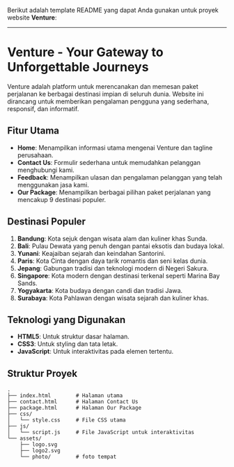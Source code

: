 Berikut adalah template README yang dapat Anda gunakan untuk proyek website **Venture**:

---

# **Venture - Your Gateway to Unforgettable Journeys**

Venture adalah platform untuk merencanakan dan memesan paket perjalanan ke berbagai destinasi impian di seluruh dunia. Website ini dirancang untuk memberikan pengalaman pengguna yang sederhana, responsif, dan informatif.

## **Fitur Utama**
- **Home**: Menampilkan informasi utama mengenai Venture dan tagline perusahaan.  
- **Contact Us**: Formulir sederhana untuk memudahkan pelanggan menghubungi kami.  
- **Feedback**: Menampilkan ulasan dan pengalaman pelanggan yang telah menggunakan jasa kami.  
- **Our Package**: Menampilkan berbagai pilihan paket perjalanan yang mencakup 9 destinasi populer.  

## **Destinasi Populer**
1. **Bandung**: Kota sejuk dengan wisata alam dan kuliner khas Sunda.  
2. **Bali**: Pulau Dewata yang penuh dengan pantai eksotis dan budaya lokal.  
3. **Yunani**: Keajaiban sejarah dan keindahan Santorini.  
4. **Paris**: Kota Cinta dengan daya tarik romantis dan seni kelas dunia.  
5. **Jepang**: Gabungan tradisi dan teknologi modern di Negeri Sakura.  
6. **Singapore**: Kota modern dengan destinasi terkenal seperti Marina Bay Sands.  
7. **Yogyakarta**: Kota budaya dengan candi dan tradisi Jawa.  
8. **Surabaya**: Kota Pahlawan dengan wisata sejarah dan kuliner khas.

## **Teknologi yang Digunakan**
- **HTML5**: Untuk struktur dasar halaman.  
- **CSS3**: Untuk styling dan tata letak.  
- **JavaScript**: Untuk interaktivitas pada elemen tertentu. 

## **Struktur Proyek**
```
.
├── index.html        # Halaman utama
├── contact.html      # Halaman Contact Us
├── package.html      # Halaman Our Package
├── css/
│   └── style.css     # File CSS utama
├── js/
│   └── script.js     # File JavaScript untuk interaktivitas
└── assets/
    ├── logo.svg       
    ├── logo2.svg      
    └── photo/        # foto tempat
```